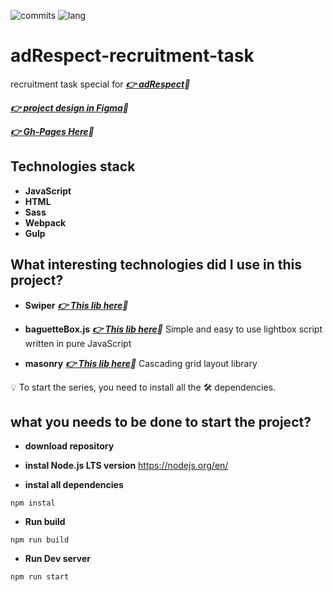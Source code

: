 ![commits](https://img.shields.io/github/last-commit/AntonOshurek/adRespect-recruitment-task?style=plastic)
![lang](https://img.shields.io/github/languages/top/AntonOshurek/adRespect-recruitment-task)


# adRespect-recruitment-task

recruitment task special for ***[:point_right: adRespect](https://adrespect.pl/):bank:***

***[:point_right: project design in Figma](https://www.figma.com/file/nwTC1VLqZuQ8qLllaPOgYu/Zadanie-rekrutacyjne-2023?type=design&node-id=0-1&mode=design&t=Wsq4JE8ut6gARjQt-0):bank:***

***[:point_right: Gh-Pages Here](https://antonoshurek.github.io/adRespect-recruitment-task/):bank:***


## Technologies stack

* **JavaScript**
* **HTML**
* **Sass**
* **Webpack**
* **Gulp**

## What interesting technologies did I use in this project?
* **Swiper**
***[:point_right: This lib here](https://swiperjs.com/):bank:***

* **baguetteBox.js**
***[:point_right: This lib here](https://feimosi.github.io/baguetteBox.js/):bank:***
Simple and easy to use lightbox script written in pure JavaScript

* **masonry**
***[:point_right: This lib here](https://masonry.desandro.com/layout):bank:***
Cascading grid layout library

:bulb: To start the series, you need to install all the :hammer_and_wrench: dependencies.

## what you needs to be done to start the project?

* **download repository**

* **instal Node.js LTS version**
https://nodejs.org/en/

* **instal all dependencies**

```
npm instal
```

* **Run build**

```
npm run build
```

* **Run Dev server**

```
npm run start
```
